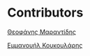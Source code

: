 # Contributors

[Θεοφάνης Μαραντίδης](https://github.com/XxcuriousxX)


[Εμμανουήλ Κουκουλάρης](https://github.com/kkmanos)
